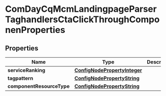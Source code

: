
# ComDayCqMcmLandingpageParserTaghandlersCtaClickThroughComponenProperties

## Properties
Name | Type | Description | Notes
------------ | ------------- | ------------- | -------------
**serviceRanking** | [**ConfigNodePropertyInteger**](ConfigNodePropertyInteger.md) |  |  [optional]
**tagpattern** | [**ConfigNodePropertyString**](ConfigNodePropertyString.md) |  |  [optional]
**componentResourceType** | [**ConfigNodePropertyString**](ConfigNodePropertyString.md) |  |  [optional]



